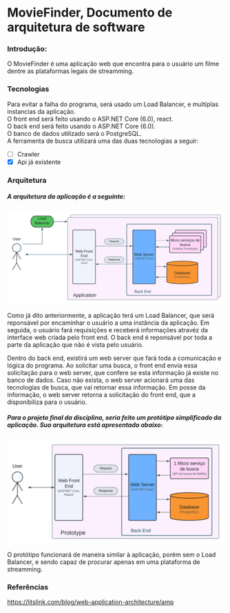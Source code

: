 # **MovieFinder**, Documento de arquitetura de software

### Introdução:

O MovieFinder é uma aplicação web que encontra para o usuário um filme dentre as plataformas legais de streamming.

### Tecnologias

Para evitar a falha do programa, será usado um Load Balancer, e multiplas instancias da aplicação.\
O front end será feito usando o ASP.NET Core (6.0), react. \
O back end será feito usando o ASP.NET Core (6.0).\
O banco de dados utilizado será o PostgreSQL.\
A ferramenta de busca utilizará uma das duas tecnologias a seguir:
- [ ] Crawler
- [x] Api já existente

### Arquitetura
##### A arquitetura da aplicação é a seguinte:

![Diagrama da aplicação](/assets/ApplicationDiagram.jpeg "Diagrama da aplicação")

Como já dito anteriormente, a aplicação terá um Load Balancer, que será reponsável por encaminhar o usuário a uma instância da aplicação. Em seguida, o usuário fará requisições e receberá informações atravéz da interface web criada pelo front end. O back end é reponsável por toda a parte da aplicação que não é vista pelo usuário.

Dentro do back end, existirá um web server que fará toda a comunicação e lógica do programa. Ao solicitar uma busca, o front end envia essa solicitação para o web server, que confere se esta informação já existe no banco de dados. Caso não exista, o web server acionará uma das tecnologias de busca, que vai retornar essa informação. Em posse da informação, o web server retorna a solicitação do front end, que a disponibiliza para o usuário.


##### Para o projeto final da disciplina, seria feito um protótipo simplificado da aplicação. Sua arquitetura está apresentada abaixo:

![Diagrama do protótipo](/assets/PrototypeDiagram.jpeg "Diagrama do protótipo")

O protótipo funcionará de maneira similar à aplicação, porém sem o Load Balancer, e sendo capaz de procurar apenas em uma plataforma de streamming.

### Referências
https://litslink.com/blog/web-application-architecture/amp 
